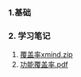 ### 1.基础
### 2. 学习笔记
1. [覆盖率xmind.zip](https://github.com/bulaqi/IC-DV.github.io/files/11857020/default.zip)
2. [功能覆盖率.pdf](https://github.com/bulaqi/IC-DV.github.io/files/11857024/default.pdf)
